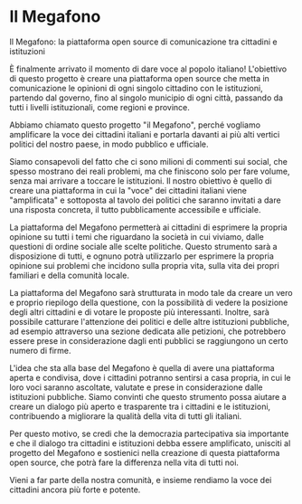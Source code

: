 # Il Megafono
Il Megafono: la piattaforma open source di comunicazione tra cittadini e istituzioni

È finalmente arrivato il momento di dare voce al popolo italiano! L'obiettivo di questo progetto è creare una piattaforma open source che metta in comunicazione le opinioni di ogni singolo cittadino con le istituzioni, partendo dal governo, fino al singolo municipio di ogni città, passando da tutti i livelli istituzionali, come regioni e province.

Abbiamo chiamato questo progetto "il Megafono", perché vogliamo amplificare la voce dei cittadini italiani e portarla davanti ai più alti vertici politici del nostro paese, in modo pubblico e ufficiale.

Siamo consapevoli del fatto che ci sono milioni di commenti sui social, che spesso mostrano dei reali problemi, ma che finiscono solo per fare volume, senza mai arrivare a toccare le istituzioni. Il nostro obiettivo è quello di creare una piattaforma in cui la "voce" dei cittadini italiani viene "amplificata" e sottoposta al tavolo dei politici che saranno invitati a dare una risposta concreta, il tutto pubblicamente accessibile e ufficiale.

La piattaforma del Megafono permetterà ai cittadini di esprimere la propria opinione su tutti i temi che riguardano la società in cui viviamo, dalle questioni di ordine sociale alle scelte politiche. Questo strumento sarà a disposizione di tutti, e ognuno potrà utilizzarlo per esprimere la propria opinione sui problemi che incidono sulla propria vita, sulla vita dei propri familiari e della comunità locale.

La piattaforma del Megafono sarà strutturata in modo tale da creare un vero e proprio riepilogo della questione, con la possibilità di vedere la posizione degli altri cittadini e di votare le proposte più interessanti. Inoltre, sarà possibile catturare l'attenzione dei politici e delle altre istituzioni pubbliche, ad esempio attraverso una sezione dedicata alle petizioni, che potrebbero essere prese in considerazione dagli enti pubblici se raggiungono un certo numero di firme.

L'idea che sta alla base del Megafono è quella di avere una piattaforma aperta e condivisa, dove i cittadini potranno sentirsi a casa propria, in cui le loro voci saranno ascoltate, valutate e prese in considerazione dalle istituzioni pubbliche. Siamo convinti che questo strumento possa aiutare a creare un dialogo più aperto e trasparente tra i cittadini e le istituzioni, contribuendo a migliorare la qualità della vita di tutti gli italiani.

Per questo motivo, se credi che la democrazia partecipativa sia importante e che il dialogo tra cittadini e istituzioni debba essere amplificato, unisciti al progetto del Megafono e sostienici nella creazione di questa piattaforma open source, che potrà fare la differenza nella vita di tutti noi.

Vieni a far parte della nostra comunità, e insieme rendiamo la voce dei cittadini ancora più forte e potente.

